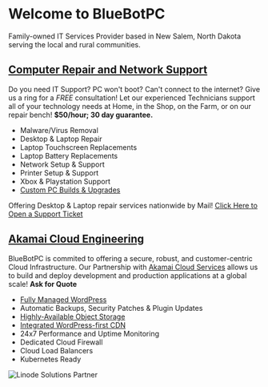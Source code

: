 # Welcome to BlueBotPC

Family-owned IT Services Provider based in New Salem, North Dakota serving the local and rural communities.

## [Computer Repair and  Network Support](https://www.bluebotpc.com/pages/pc)

Do you need IT Support? PC won't boot? Can't connect to the internet? Give us a ring for a _FREE_ consultation! Let our experienced Technicians support all of your technology needs at Home, in the Shop, on the Farm, or on our repair bench! **$50/hour; 30 day guarantee.**

- Malware/Virus Removal
- Desktop & Laptop Repair
- Laptop Touchscreen Replacements
- Laptop Battery Replacements
- Network Setup & Support
- Printer Setup & Support
- Xbox & Playstation Support
- [Custom PC Builds & Upgrades](https://www.bluebotpc.com/pages/custom-pc/)

Offering Desktop & Laptop repair services nationwide by Mail! [Click Here to Open a Support Ticket](https://forms.gle/LBAdQnoguwRzCkNo8)

## [Akamai Cloud Engineering](https://www.bluebotpc.com/pages/wordpress)

BlueBotPC is commited to offering a secure, robust, and customer-centric Cloud Infrastructure. Our Partnership with [Akamai Cloud Services](https://www.linode.com/global-infrastructure/) allows us to build and deploy development and production applications at a global scale! **Ask for Quote**

- [Fully Managed WordPress](https://www.bluebotpc.com/pages/wordpress)
- Automatic Backups, Security Patches & Plugin Updates
- [Highly-Available Object Storage](https://www.linode.com/products/object-storage/)
- [Integrated WordPress-first CDN](https://www.quic.cloud/)
- 24x7 Performance and Uptime Monitoring
- Dedicated Cloud Firewall
- Cloud Load Balancers
- Kubernetes Ready

![Linode Solutions Partner](https://gooby-s3.us-southeast-1.linodeobjects.com/linodeSolutionsPartnerBadge.png)
